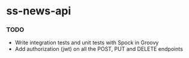 # ss-news-api

### TODO
- Write integration tests and unit tests with Spock in Groovy
- Add authorization (jwt) on all the POST, PUT and DELETE endpoints
